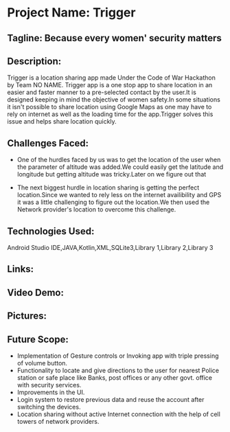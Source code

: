 # Project Name: Trigger
## Tagline: Because every women' security matters

## Description:
Trigger is a location sharing app made Under the Code of War Hackathon by Team NO NAME.
Trigger app is a one stop app to share location in an easier and faster manner to a pre-selected contact by the user.It is designed keeping in mind the objective of women safety.In some situations it isn't possible to share location using Google Maps as one may have to rely on internet as well as the loading time for the app.Trigger solves this issue and helps share location quickly.

## Challenges Faced:
* One of the hurdles faced by us was to get the location of the user when the parameter of altitude was added.We could easily get the latitude and longitude but getting altitude was tricky.Later on we figure out that

* The next biggest hurdle in location sharing is getting the perfect location.Since we wanted to rely less on the internet availibility and GPS it was a little challenging to figure out the location.We then used the Network provider's location to overcome this challenge.

## Technologies Used:
Android Studio IDE,JAVA,Kotlin,XML,SQLite3,Library 1,Library 2,Library 3

## Links:

## Video Demo:

## Pictures:

## Future Scope:
* Implementation of Gesture controls or Invoking app with triple pressing of volume
button.
* Functionality to locate and give directions to the user for nearest Police station or safe
place like Banks, post offices or any other govt. office with security services.
* Improvements in the UI.
* Login system to restore previous data and reuse the account after switching the
devices.
* Location sharing without active Internet connection with the help of cell towers of
network providers.
